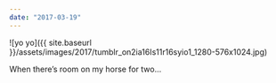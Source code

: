 ```yaml
---
date: "2017-03-19"
---
```


![yo yo]({{ site.baseurl }}/assets/images/2017/tumblr_on2ia16Is11r16syio1_1280-576x1024.jpg)

When there’s room on my horse for two…
